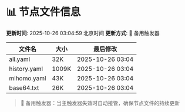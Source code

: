 # 📊 节点文件信息

**更新时间**: 2025-10-26 03:04:59 北京时间
**更新方式**: 🔄 备用触发器

| 文件名 | 大小 | 最后修改 |
|--------|------|----------|
| all.yaml | 32K | 2025-10-26 03:04 |
| history.yaml | 1009K | 2025-10-26 03:04 |
| mihomo.yaml | 43K | 2025-10-26 03:04 |
| base64.txt | 26K | 2025-10-26 03:04 |

> 🔄 备用触发器：当主触发器失效时自动接管，确保节点文件的持续更新
